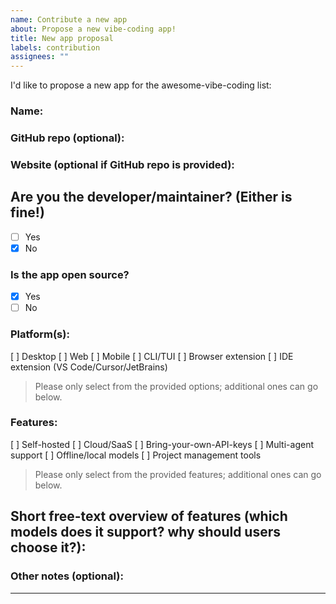 ```yaml
---
name: Contribute a new app
about: Propose a new vibe-coding app!
title: New app proposal
labels: contribution
assignees: ""
---
```


I'd like to propose a new app for the awesome-vibe-coding list:

### Name: 

### GitHub repo (optional): 

### Website (optional if GitHub repo is provided): 

## Are you the developer/maintainer? (Either is fine!)

- [ ] Yes
- [x] No

### Is the app open source?

- [x] Yes
- [ ] No

### Platform(s):

[ ] Desktop
[ ] Web
[ ] Mobile
[ ] CLI/TUI
[ ] Browser extension
[ ] IDE extension (VS Code/Cursor/JetBrains)

> Please only select from the provided options; additional ones can go below.

### Features:

[ ] Self-hosted
[ ] Cloud/SaaS
[ ] Bring-your-own-API-keys
[ ] Multi-agent support
[ ] Offline/local models
[ ] Project management tools

> Please only select from the provided features; additional ones can go below.

## Short free-text overview of features (which models does it support? why should users choose it?):

<features>

<!-- e.g.
VibeStudio is a desktop and web app that connects to OpenAI, Anthropic, and local models, offers plugin-based tools, and integrates with Cursor.
-->

### Other notes (optional):

<notes>

---

<!--
 - Contributions should be fully functioning and publicly available
 - Your contribution will be edited by our AI agents, and may be moved to a different category
-->
